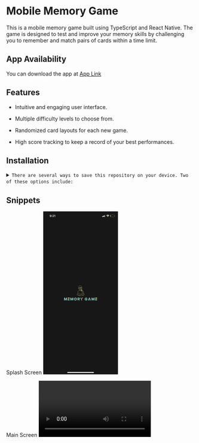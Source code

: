 # Mobile Memory Game

This is a mobile memory game built using TypeScript and React Native. The game is designed to test and improve your memory skills by challenging you to remember and match pairs of cards within a time limit.

## App Availability

You can download the app at [App Link](https://expo.dev/@carrot_28/memory-game)

## Features

-   Intuitive and engaging user interface.

-   Multiple difficulty levels to choose from.

-   Randomized card layouts for each new game.

-   High score tracking to keep a record of your best performances.

## Installation

<details>
<summary>
  <code>There are several ways to save this repository on your device. Two of these options include:</code>
</summary>

-   [Downloading repository as ZIP](https://github.com/carrot2803/Mobile-Memory-Game/archive/refs/heads/master.zip)
-   Running the following command in a terminal, provided the [GitHub CLI](https://cli.github.com/) has been previously installed:

```sh
git clone https://github.com/carrot2803/Mobile-Memory-Game.git
```

<code>Install React and dependencies: </code>

Run the following command to install the required dependencies:

```sh
npm i
```

Run the app: Connect your device or emulator, and run the following command to launch the app:

```sh
npm start
```

</details>

## Snippets

Splash Screen
![Screenshot 1](assets/snippets/snippet1.png)

Main Screen
![Screenshot 2](assets/snippets/snippet2.MOV)
